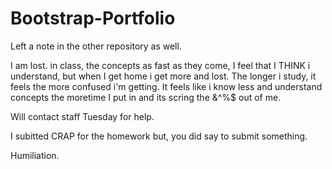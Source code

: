 # Bootstrap-Portfolio 

Left a note in the other repository as well.

I am lost. in class, the concepts as fast as they come, I feel that I THINK i understand, but when I get home i get more and lost.
The longer i study, it feels the more confused i'm getting.
It feels like i know less and understand concepts the moretime I put in and its scring the &^%$ out of me.

Will contact staff Tuesday for help.

I subitted CRAP for the homework but, you did say to submit something.

<Acheivement unlocked> Humiliation.
